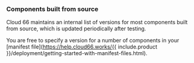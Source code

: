 <!-- usedin: [ _general/Introduction/technical-specifications-v1.md] -->


### Components built from source

Cloud 66 maintains an internal list of versions for most components built from source, which is updated periodically after testing.

You are free to specify a version for a number of components in your [manifest file](https://help.cloud66.works/{{ include.product }}/deployment/getting-started-with-manifest-files.html).




